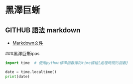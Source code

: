 # 黑澤巨蜥


[]()

## GITHUB 語法  markdown

- [Markdown文件](https://markdown.tw/)

###黑澤巨蜥ipas
```python
import time  # 使用python標準函數庫的time模組{處理時間的函數}

date = time.localtime()	
print(date)
```

###
